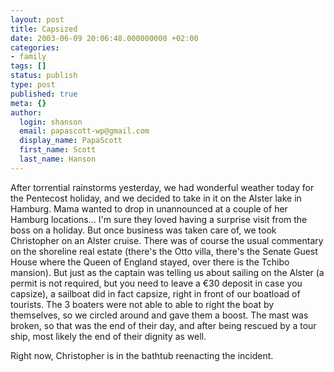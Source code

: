 ```yaml
---
layout: post
title: Capsized
date: 2003-06-09 20:06:48.000000000 +02:00
categories:
- family
tags: []
status: publish
type: post
published: true
meta: {}
author:
  login: shanson
  email: papascott-wp@gmail.com
  display_name: PapaScott
  first_name: Scott
  last_name: Hanson
---
```

<p>After torrential rainstorms yesterday, we had wonderful weather today for the Pentecost holiday, and we decided to take in it on the Alster lake in Hamburg. Mama wanted to drop in unannounced at a couple of her Hamburg locations... I'm sure they loved having a surprise visit from the boss on a holiday. But once business was taken care of, we took Christopher on an Alster cruise. There was of course the usual commentary on the shoreline real estate (there's the Otto villa, there's the Senate Guest House where the Queen of England stayed, over there is the Tchibo mansion). But just as the captain was telling us about sailing on the Alster (a permit is not required, but you need to leave a &euro;30 deposit in case you capsize), a sailboat did in fact capsize, right in front of our boatload of tourists. The 3 boaters were not able to able to right the boat by themselves, so we circled around and gave them a boost. The mast was broken, so that was the end of their day, and after being rescued by a tour ship, most likely the end of their dignity as well.</p>
<p>Right now, Christopher is in the bathtub reenacting the incident.</p>

